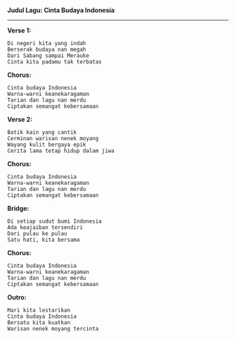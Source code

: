 **Judul Lagu: Cinta Budaya Indonesia**

---

**Verse 1:**
```
Di negeri kita yang indah
Berserak budaya nan megah
Dari Sabang sampai Merauke
Cinta kita padamu tak terbatas
```

**Chorus:**
```
Cinta budaya Indonesia
Warna-warni keanekaragaman
Tarian dan lagu nan merdu
Ciptakan semangat kebersamaan
```

**Verse 2:**
```
Batik kain yang cantik
Cerminan warisan nenek moyang
Wayang kulit bergaya epik
Cerita lama tetap hidup dalam jiwa
```

**Chorus:**
```
Cinta budaya Indonesia
Warna-warni keanekaragaman
Tarian dan lagu nan merdu
Ciptakan semangat kebersamaan
```

**Bridge:**
```
Di setiap sudut bumi Indonesia
Ada keajaiban tersendiri
Dari pulau ke pulau
Satu hati, kita bersama
```

**Chorus:**
```
Cinta budaya Indonesia
Warna-warni keanekaragaman
Tarian dan lagu nan merdu
Ciptakan semangat kebersamaan
```

**Outro:**
```
Mari kita lestarikan
Cinta budaya Indonesia
Bersatu kita kuatkan
Warisan nenek moyang tercinta
```
